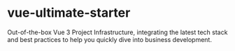 # vue-ultimate-starter
Out-of-the-box Vue 3 Project Infrastructure, integrating the latest tech stack and best practices to help you quickly dive into business development.
